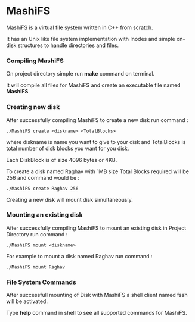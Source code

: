 # MashiFS

MashiFS is a virtual file system written in C++ from scratch.

It has an Unix like file system implementation with Inodes and simple on-disk structures to handle directories and files.

### Compiling MashiFS

On project directory simple run **make** command on terminal.

It will compile all files for MashiFS and create an executable file named **MashiFS**

### Creating new disk

After successfully compiling MashiFS to create a new disk run command : 

`./MashiFS create <diskname> <TotalBlocks>`

where diskname is name you want to give to your disk and TotalBlocks is total number of disk blocks you want for you disk.

Each DiskBlock is of size 4096 bytes or 4KB.

To create a disk named Raghav with 1MB size Total Blocks required will be 256 and command would be :

`./MashiFS create Raghav 256`

Creating a new disk will mount disk simultaneously.

### Mounting an existing disk

After successfully compiling MashiFS to mount an existing disk in Project Directory run command :

`./MashiFS mount <diskname>`

For example to mount a disk named Raghav run command :

`./MashiFS mount Raghav`

### File System Commands

After successfull mounting of Disk with MashiFS a shell client named fssh will be activated.

Type **help** command in shell to see all supported commands for MashiFS.


